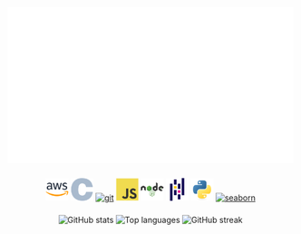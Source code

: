 <div align="center">
  <img src="https://raw.githubusercontent.com/dave21-py/dave21-py/main/chat.svg" alt="David's Profile Card" width="550"/>
</div>

###

<div align="center">
  <a href="https://aws.amazon.com" target="_blank" rel="noreferrer"><img src="https://raw.githubusercontent.com/devicons/devicon/master/icons/amazonwebservices/amazonwebservices-original-wordmark.svg" alt="aws" width="40" height="40"/></a>
  <a href="https://www.cprogramming.com/" target="_blank" rel="noreferrer"><img src="https://raw.githubusercontent.com/devicons/devicon/master/icons/c/c-original.svg" alt="c" width="40" height="40"/></a>
  <a href="https://git-scm.com/" target="_blank" rel="noreferrer"><img src="https://www.vectorlogo.zone/logos/git-scm/git-scm-icon.svg" alt="git" width="40" height="40"/></a>
  <a href="https://developer.mozilla.org/en-US/docs/Web/JavaScript" target="_blank" rel="noreferrer"><img src="https://raw.githubusercontent.com/devicons/devicon/master/icons/javascript/javascript-original.svg" alt="javascript" width="40" height="40"/></a>
  <a href="https://nodejs.org" target="_blank" rel="noreferrer"><img src="https://raw.githubusercontent.com/devicons/devicon/master/icons/nodejs/nodejs-original-wordmark.svg" alt="nodejs" width="40" height="40"/></a>
  <a href="https://pandas.pydata.org/" target="_blank" rel="noreferrer"><img src="https://raw.githubusercontent.com/devicons/devicon/2ae2a900d2f041da66e950e4d48052658d850630/icons/pandas/pandas-original.svg" alt="pandas" width="40" height="40"/></a>
  <a href="https://www.python.org" target="_blank" rel="noreferrer"><img src="https://raw.githubusercontent.com/devicons/devicon/master/icons/python/python-original.svg" alt="python" width="40" height="40"/></a>
  <a href="https://seaborn.pydata.org/" target="_blank" rel="noreferrer"><img src="https://seaborn.pydata.org/_images/logo-mark-lightbg.svg" alt="seaborn" width="40" height="40"/></a>
</div>

###

<div align="center">
  <img src="https://github-readme-stats.vercel.app/api?username=dave21-py&show_icons=true&theme=onedark&hide_border=true&bg_color=0d1117" alt="GitHub stats" />
  <img src="https://github-readme-stats.vercel.app/api/top-langs?username=dave21-py&show_icons=true&locale=en&layout=compact&theme=onedark&hide_border=true&bg_color=0d1117" alt="Top languages" />
  <img src="https://github-readme-streak-stats.herokuapp.com/?user=dave21-py&theme=onedark&hide_border=true&background=0d1117" alt="GitHub streak" />
</div>
